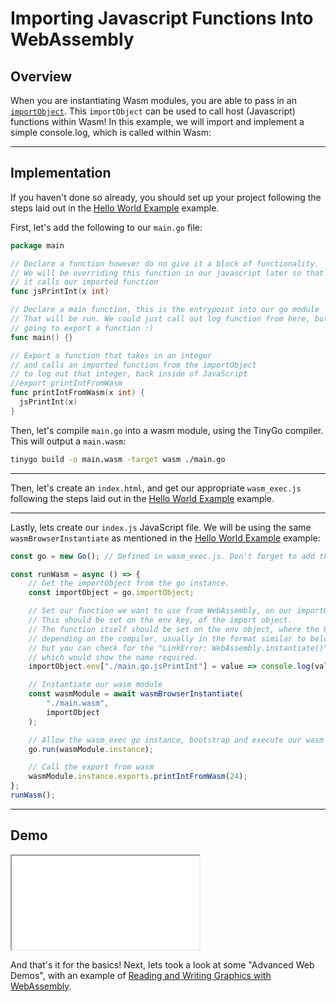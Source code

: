 # Importing Javascript Functions Into WebAssembly

## Overview

When you are instantiating Wasm modules, you are able to pass in an [`importObject`](https://developer.mozilla.org/en-US/docs/Web/JavaScript/Reference/Global_Objects/WebAssembly/instantiateStreaming). This `importObject` can be used to call host (Javascript) functions within Wasm! In this example, we will import and implement a simple console.log, which is called within Wasm:

---

## Implementation

If you haven't done so already, you should set up your project following the steps laid out in the [Hello World Example](/example-redirect?exampleName=hello-world) example.

First, let's add the following to our `main.go` file:

```go
package main

// Declare a function however do no give it a block of functionality.
// We will be overriding this function in our javascript later so that
// it calls our imported function
func jsPrintInt(x int)

// Declare a main function, this is the entrypoint into our go module
// That will be run. We could just call out log function from here, but
// going to export a function :)
func main() {}

// Export a function that takes in an integer
// and calls an imported function from the importObject
// to log out that integer, back inside of JavaScript
//export printIntFromWasm
func printIntFromWasm(x int) {
  jsPrintInt(x)
}
```

Then, let's compile `main.go` into a wasm module, using the TinyGo compiler. This will output a `main.wasm`:

```bash
tinygo build -o main.wasm -target wasm ./main.go
```

---

Then, let's create an `index.html`, and get our appropriate `wasm_exec.js` following the steps laid out in the [Hello World Example](/example-redirect?exampleName=hello-world) example.

---

Lastly, lets create our `index.js` JavaScript file. We will be using the same `wasmBrowserInstantiate` as mentioned in the [Hello World Example](/example-redirect?exampleName=hello-world) example:

```javascript
const go = new Go(); // Defined in wasm_exec.js. Don't forget to add this in your index.html.

const runWasm = async () => {
    // Get the importObject from the go instance.
    const importObject = go.importObject;

    // Set our function we want to use from WebAssembly, on our importObject
    // This should be set on the env key, of the import object.
    // The function itself should be set on the env object, where the key is
    // depending on the compiler, usually in the format similar to below,
    // but you can check for the "LinkError: WebAssembly.instantiate()",
    // which would show the name required.
    importObject.env["./main.go.jsPrintInt"] = value => console.log(value);

    // Instantiate our wasm module
    const wasmModule = await wasmBrowserInstantiate(
        "./main.wasm",
        importObject
    );

    // Allow the wasm_exec go instance, bootstrap and execute our wasm module
    go.run(wasmModule.instance);

    // Call the export from wasm
    wasmModule.instance.exports.printIntFromWasm(24);
};
runWasm();
```

---

## Demo

<iframe title="Go Demo" src="/demo-redirect?example-name=importing-javascript-functions-into-webassembly"></iframe>

And that's it for the basics! Next, lets took a look at some "Advanced Web Demos", with an example of [Reading and Writing Graphics with WebAssembly](/example-redirect?exampleName=reading-and-writing-graphics).
